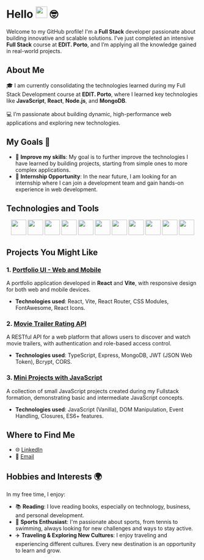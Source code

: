 # Hello <img src="https://media.giphy.com/media/hvRJCLFzcasrR4ia7z/giphy.gif" width="30"> 🤓

Welcome to my GitHub profile! I'm a **Full Stack** developer passionate about building innovative and scalable solutions. I’ve just completed an intensive **Full Stack** course at **EDIT. Porto**, and I’m applying all the knowledge gained in real-world projects.

## About Me
🎓 I am currently consolidating the technologies learned during my Full Stack Development course at **EDIT. Porto**, where I learned key technologies like **JavaScript**, **React**, **Node.js**, and **MongoDB**.  
<br>
💻 I’m passionate about building dynamic, high-performance web applications and exploring new technologies.

## My Goals 🎯

- 🚀 **Improve my skills**: My goal is to further improve the technologies I have learned by building projects, starting from simple ones to more complex applications.
- 💼 **Internship Opportunity**: In the near future, I am looking for an internship where I can join a development team and gain hands-on experience in web development.

## Technologies and Tools
<div align="center">
  <img src="https://skillicons.dev/icons?i=html" height="40" />
  <img src="https://skillicons.dev/icons?i=css" height="40" />
  <img src="https://skillicons.dev/icons?i=sass" height="40" />
  <img src="https://skillicons.dev/icons?i=js" height="40" />
  <img src="https://skillicons.dev/icons?i=bootstrap" height="40" />
  <img src="https://skillicons.dev/icons?i=react" height="40" />
  <img src="https://skillicons.dev/icons?i=nodejs" height="40" />
  <img src="https://skillicons.dev/icons?i=express" height="40" />
  <img src="https://skillicons.dev/icons?i=ts" height="40" />
  <img src="https://skillicons.dev/icons?i=postgresql" height="40" />
  <img src="https://skillicons.dev/icons?i=mongodb" height="40" />
</div>

## Projects You Might Like

### 1. **[Portfolio UI - Web and Mobile](https://github.com/JoaoMiguelCosta/React)**
A portfolio application developed in **React** and **Vite**, with responsive design for both web and mobile devices.
- **Technologies used**: React, Vite, React Router, CSS Modules, FontAwesome, React Icons.

### 2. **[Movie Trailer Rating API](https://github.com/JoaoMiguelCosta/Backend)**
A RESTful API for a web platform that allows users to discover and watch movie trailers, with authentication and role-based access control.
- **Technologies used**: TypeScript, Express, MongoDB, JWT (JSON Web Token), Bcrypt, CORS.

### 3. **[Mini Projects with JavaScript](https://github.com/JoaoMiguelCosta/JavaScript)**
A collection of small JavaScript projects created during my Fullstack formation, demonstrating basic and intermediate JavaScript concepts.
- **Technologies used**: JavaScript (Vanilla), DOM Manipulation, Event Handling, Closures, ES6+ features.

## Where to Find Me

- 🌐 [LinkedIn](https://www.linkedin.com/in/joão-miguel-costa1)
- 📧 [Email](mailto:joaoxxmiguel@hotmail.com)

## Hobbies and Interests 🌍

In my free time, I enjoy:
- 📚 **Reading**: I love reading books, especially on technology, business, and personal development.
- 🎾 **Sports Enthusiast**: I'm passionate about sports, from tennis to swimming, always looking for new challenges and ways to stay active.
- ✈️ **Traveling & Exploring New Cultures**: I enjoy traveling and experiencing different cultures. Every new destination is an opportunity to learn and grow.
